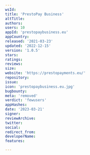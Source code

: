 ```yaml
---
wsId: 
title: 'PrestoPay Business'
altTitle: 
authors: 
users: 10
appId: 'prestopaybusiness.eu'
appCountry: 
released: '2021-03-23'
updated: '2022-12-15'
version: '1.0.5'
stars: 
ratings: 
reviews: 
size: 
website: 'https://prestopayments.eu/'
repository: 
issue: 
icon: 'prestopaybusiness.eu.jpg'
bugbounty: 
meta: 'removed'
verdict: 'fewusers'
appHashes: 
date: '2023-03-21'
signer: 
reviewArchive: 
twitter: 
social: 
redirect_from: 
developerName: 
features: 

---
```


